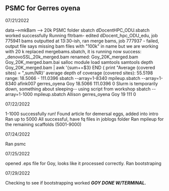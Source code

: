 PSMC for Gerres oyena
---

07/21/2022

data-->mkBam --> 20k PSMC folder
sbatch dDocentHPC_ODU.sbatch worked successfully
Running fltrbam- edited dDocent_hpc_ODU_edu, job 775941
bams outputted at 13:30-ish, ran merge bams, job 777937 - failed, output file says missing bam files with "100k" in name but we are working with 20 k
replaced mergebams.sbatch, it is running now
success: _denovoSSL_20k_merged.bam
renamed: Goy_20K_merged.bam	Goy_20K_merged.bam.bai
salloc
module load samtools
samtools depth  Goy_20K_merged.bam | awk '{sum+=$3} END { print "Average (covered sites) = ",sum/NR}'
average depth of coverage (covered sites): 55.5198
range:  18.5066 - 111.0396
sbatch --array=1-8340 mpileup.sbatch --array=1-8340 afink007 gerres_oyena Goy 18.5066 111.0396 0 
Slurm is temporarily down, something about sleeping-- using script from workshop
sbatch --array=1-1000 mpileup.sbatch Allison gerres_oyena Goy 19 111 0

07/22/2022

1-1000 successfully run!
Found article for demersal eggs, added into intro
Ran up to 5000
All successful, have fq files in joblogs folder
Ran mpileup for the remaining scaffolds (5001-9000)

07/24/2022

Ran psmc

07/25/2022

opened .eps file for Goy, looks like it processed correctly.
Ran bootstraping


07/29/2022

Checking to see if bootstrapping worked
***GOY DONE W/TERMINAL.***


